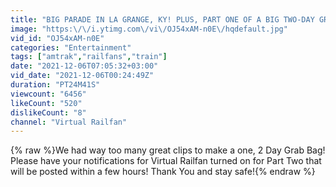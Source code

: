 ```yaml
---
title: "BIG PARADE IN LA GRANGE, KY! PLUS, PART ONE OF A BIG TWO-DAY GRAB BAG! December 4 & 5, 2021 Part One"
image: "https:\/\/i.ytimg.com\/vi\/OJ54xAM-n0E\/hqdefault.jpg"
vid_id: "OJ54xAM-n0E"
categories: "Entertainment"
tags: ["amtrak","railfans","train"]
date: "2021-12-06T07:05:32+03:00"
vid_date: "2021-12-06T00:24:49Z"
duration: "PT24M41S"
viewcount: "6456"
likeCount: "520"
dislikeCount: "8"
channel: "Virtual Railfan"
---
```

{% raw %}We had way too many great clips to make a one, 2 Day Grab Bag! Please have your notifications for Virtual Railfan turned on for Part Two that will be posted within a few hours! Thank You and stay safe!{% endraw %}
